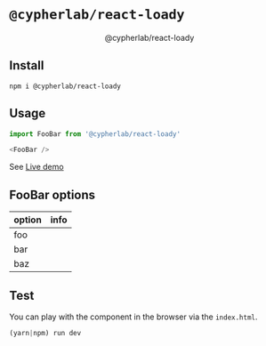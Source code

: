 # `@cypherlab/react-loady`

<!--- Hero Image
<p align="center">
  <img width="300" alt="hero" src="">
</p>
-->
<p align="center">
  @cypherlab/react-loady
</p>
<!--- NPM badges
<p align="center">
  <a href="https://www.npmjs.com/package/@cypherlab/@cypherlab/react-loady">
    <img alt="npm version" src="https://img.shields.io/npm/v/@cypherlab/react-loady">
  </a>
  <img alt="lisence" src="https://img.shields.io/npm/l/@cypherlab/react-loady">
</p>
-->


## Install
```
npm i @cypherlab/react-loady
```


## Usage 

```js
import FooBar from '@cypherlab/react-loady'

<FooBar />
```

See [Live demo](https://raw.githack.com/cypherlab/react-loady/master/index.html)  



## FooBar options

| option        | info                                                            |
|---------------|-----------------------------------------------------------------|
| foo           |                                                                 |
| bar           |                                                                 |
| baz           |                                                                 |



## Test 

You can play with the component in the browser via the `index.html`.

```js
(yarn|npm) run dev
```